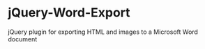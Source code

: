 jQuery-Word-Export
==================

jQuery plugin for exporting HTML and images to a Microsoft Word document
